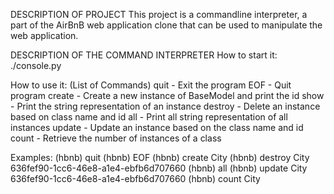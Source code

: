 DESCRIPTION OF PROJECT
This project is a commandline interpreter, a part of the AirBnB web application clone that can be used to manipulate the web application.

DESCRIPTION OF THE COMMAND INTERPRETER
How to start it:
./console.py

How to use it:
(List of Commands)
quit - Exit the program
EOF - Quit program
create - Create a new instance of BaseModel and print the id
show - Print the string representation of an instance
destroy - Delete an instance based on class name and id
all - Print all string representation of all instances
update - Update an instance based on the class name and id
count - Retrieve the number of instances of a class

Examples:
(hbnb) quit
(hbnb) EOF
(hbnb) create City
(hbnb) destroy City 636fef90-1cc6-46e8-a1e4-ebfb6d707660
(hbnb) all
(hbnb) update City 636fef90-1cc6-46e8-a1e4-ebfb6d707660
(hbnb) count City

